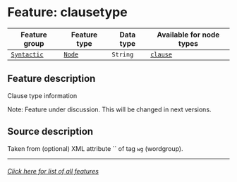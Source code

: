 # Feature: clausetype

Feature group | Feature type | Data type | Available for node types
---  | --- | --- | ---
[`Syntactic`](featuresbygroup.md#syntactic-features) | [`Node`](featuresbyfeaturetype.md#node-features) | `String` | [`clause`](featuresbynodetype.md#clause-nodes)

## Feature description

Clause type information 

Note: Feature under discussion. This will be changed in next versions.

## Source description
Taken from (optional) XML attribute `` of tag `wg` (wordgroup).

---
###### [Click here for list of all features](home.md#readme)
